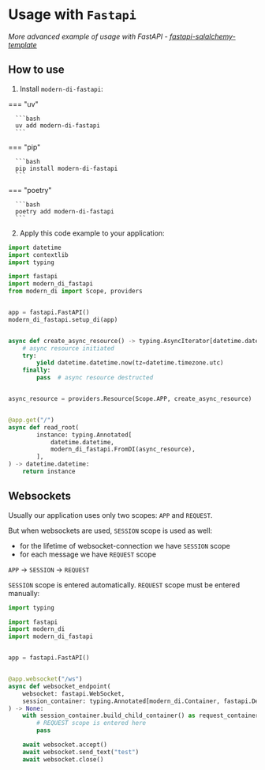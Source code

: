 # Usage with `Fastapi`

*More advanced example of usage with FastAPI - [fastapi-sqlalchemy-template](https://github.com/modern-python/fastapi-sqlalchemy-template)*

## How to use

1. Install `modern-di-fastapi`:

=== "uv"
 
      ```bash
      uv add modern-di-fastapi
      ```
 
=== "pip"

      ```bash
      pip install modern-di-fastapi
      ```

=== "poetry"

      ```bash
      poetry add modern-di-fastapi
      ```

2. Apply this code example to your application:
```python
import datetime
import contextlib
import typing

import fastapi
import modern_di_fastapi
from modern_di import Scope, providers


app = fastapi.FastAPI()
modern_di_fastapi.setup_di(app)


async def create_async_resource() -> typing.AsyncIterator[datetime.datetime]:
    # async resource initiated
    try:
        yield datetime.datetime.now(tz=datetime.timezone.utc)
    finally:
        pass  # async resource destructed


async_resource = providers.Resource(Scope.APP, create_async_resource)


@app.get("/")
async def read_root(
        instance: typing.Annotated[
            datetime.datetime,
            modern_di_fastapi.FromDI(async_resource),
        ],
) -> datetime.datetime:
    return instance

```

## Websockets

Usually our application uses only two scopes: `APP` and `REQUEST`.

But when websockets are used, `SESSION` scope is used as well:
- for the lifetime of websocket-connection we have `SESSION` scope
- for each message we have `REQUEST` scope

`APP` → `SESSION` → `REQUEST`

`SESSION` scope is entered automatically.
`REQUEST` scope must be entered manually:

```python
import typing

import fastapi
import modern_di
import modern_di_fastapi


app = fastapi.FastAPI()


@app.websocket("/ws")
async def websocket_endpoint(
    websocket: fastapi.WebSocket,
    session_container: typing.Annotated[modern_di.Container, fastapi.Depends(modern_di_fastapi.build_di_container)],
) -> None:
    with session_container.build_child_container() as request_container:
        # REQUEST scope is entered here
        pass

    await websocket.accept()
    await websocket.send_text("test")
    await websocket.close()
```
